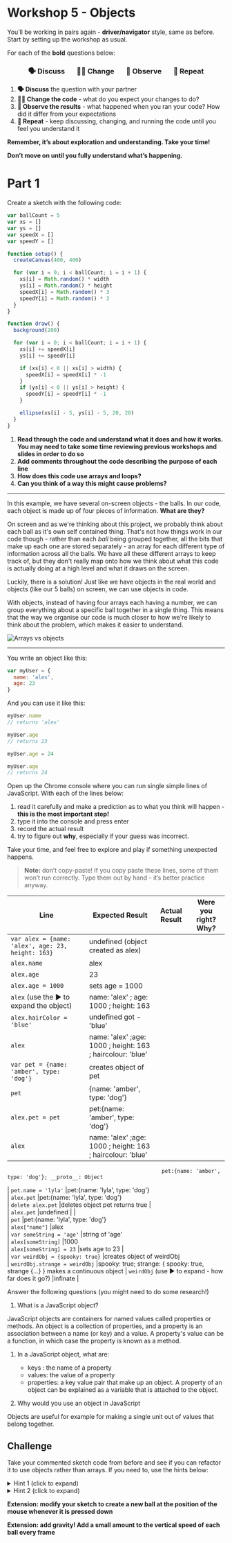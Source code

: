 # Workshop 5 - Objects

You’ll be working in pairs again - **driver/navigator** style, same as before.
Start by setting up the workshop as usual.

For each of the **bold** questions below:

<h3 align="center">
  🗣 Discuss &nbsp;&nbsp;&nbsp;&nbsp;&nbsp;
  👩‍💻 Change &nbsp;&nbsp;&nbsp;&nbsp;&nbsp;
  👀 Observe &nbsp;&nbsp;&nbsp;&nbsp;&nbsp;
  🔄 Repeat
</h3>

1. **🗣 Discuss** the question with your partner
1. **👩‍💻 Change the code** - what do you expect your changes to do?
1. **👀 Observe the results** - what happened when you ran your code? How did it
   differ from your expectations
1. **🔄 Repeat** - keep discussing, changing, and running the code until you
   feel you understand it

**Remember, it’s about exploration and understanding. Take your time!**

**Don’t move on until you fully understand what’s happening.**

# Part 1

Create a sketch with the following code:

```js
var ballCount = 5
var xs = []
var ys = []
var speedX = []
var speedY = []

function setup() {
  createCanvas(400, 400)

  for (var i = 0; i < ballCount; i = i + 1) {
    xs[i] = Math.random() * width
    ys[i] = Math.random() * height
    speedX[i] = Math.random() * 3
    speedY[i] = Math.random() * 3
  }
}

function draw() {
  background(200)

  for (var i = 0; i < ballCount; i = i + 1) {
    xs[i] += speedX[i]
    ys[i] += speedY[i]

    if (xs[i] < 0 || xs[i] > width) {
      speedX[i] = speedX[i] * -1
    }
    if (ys[i] < 0 || ys[i] > height) {
      speedY[i] = speedY[i] * -1
    }

    ellipse(xs[i] - 5, ys[i] - 5, 20, 20)
  }
}
```

1. **Read through the code and understand what it does and how it works. You may
   need to take some time reviewing previous workshops and slides in order to do
   so**
1. **Add comments throughout the code describing the purpose of each line**
1. **How does this code use arrays and loops?**
1. **Can you think of a way this might cause problems?**

---

In this example, we have several on-screen objects - the balls. In our code,
each object is made up of four pieces of information. **What are they?**

On screen and as we're thinking about this project, we probably think about each
ball as it's own self contained thing. That's not how things work in our code
though - rather than each _ball_ being grouped together, all the bits that make
up each one are stored separately - an array for each different type of
information across all the balls. We have all these different arrays to keep
track of, but they don't really map onto how we think about what this code is
actually doing at a high level and what it draws on the screen.

Luckily, there is a solution! Just like we have objects in the real world and
objects (like our 5 balls) on screen, we can use objects in code.

With objects, instead of having four arrays each having a number, we can group
everything about a specific ball together in a single thing. This means that the
way we organise our code is much closer to how we're likely to think about the
problem, which makes it easier to understand.

![Arrays vs objects](./img/arrays-vs-objects.jpg)

---

You write an object like this:

```js
var myUser = {
  name: 'alex',
  age: 23
}
```

And you can use it like this:

```js
myUser.name
// returns 'alex'

myUser.age
// returns 23

myUser.age = 24

myUser.age
// returns 24
```

Open up the Chrome console where you can run single simple lines of JavaScript.
With each of the lines below:

1. read it carefully and make a prediction as to what you think will happen -
   **this is the most important step!**
2. type it into the console and press enter
3. record the actual result
4. try to figure out **why**, especially if your guess was incorrect.

Take your time, and feel free to explore and play if something unexpected
happens.

> **Note:** don’t copy-paste! If you copy paste these lines, some of them won’t
> run correctly. Type them out by hand - it’s better practice anyway.

| Line                                               | Expected Result | Actual Result | Were you right? Why? |
| -------------------------------------------------- | --------------- | ------------- | -------------------- |
| `var alex = {name: 'alex', age: 23, height: 163}`  |undefined (object created as alex)            
| `alex.name`                                        |alex             |               |                      |
| `alex.age`                                         |23               |               |                      |
| `alex.age = 1000`                                  |sets age = 1000                                     
| `alex` (use the ▶ to expand the object)            |name: 'alex' ; age: 1000 ; height: 163           
| `alex.hairColor = 'blue'`                          |undefined           got - 'blue'
| `alex`                                             |name: 'alex' ;age: 1000 ; height: 163 ; haircolour: 'blue'
| `var pet = {name: 'amber', type: 'dog'}`           |creates object of pet
| `pet`                                              |{name: 'amber', type: 'dog'}
| `alex.pet = pet`                                   |pet:{name: 'amber', type: 'dog'}
| `alex`                                             |name: 'alex' ;age: 1000 ; height: 163 ; haircolour: 'blue'
                                                      pet:{name: 'amber', type: 'dog'}; __proto__: Object                                                   
| `pet.name = 'lyla'`                                |pet:{name: 'lyla', type: 'dog'}                                                   
| `alex.pet`                                         |pet:{name: 'lyla', type: 'dog'}                                                     
| `delete alex.pet`                                  |deletes object pet   returns true              |                                     
| `alex.pet`                                         |undefined                |               |                      
| `pet`                                              |pet:{name: 'lyla', type: 'dog'}                                                      
| `alex["name"]`                                     |alex                                                     
| `var someString = 'age'`                           |string of 'age'                                                   
| `alex[someString]`                                 |1000                                                     
| `alex[someString] = 23`                            |sets age to 23                                |                      
| `var weirdObj = {spooky: true}`                    |creates object of weirdObj                                                      
| `weirdObj.strange = weirdObj`                      |spooky: true; strange: { spooky: true, strange {...} }                                                          makes a continuous object
| `weirdObj` (use ▶ to expand - how far does it go?) |infinate                                                   |

Answer the following questions (you might need to do some research!)

1. What is a JavaScript object?

JavaScript objects are containers for named values called properties or methods.
An object is a collection of properties, and a property is an association between a name (or key) and a value. A property's value can be a function, in which case the property is known as a method.

1. In a JavaScript object, what are:
   - keys : the name of a property
   - values: the value of a property
   - properties: a key value pair that make up an object. A property of an object can be explained as a variable that is attached to the object.

1. Why would you use an object in JavaScript

Objects are useful for example for making a single unit out of values that belong together.


## Challenge

Take your commented sketch code from before and see if you can refactor it to
use objects rather than arrays. If you need to, use the hints below:

<details><summary>Hint 1 (click to expand)</summary><p>

You can add objects to an array.

```js
for (var i = 0; i < ballCount; i = i + 1) {
  var myBall = {
    // write ball properties here
  }
  balls[i] = myBall
}
```

</p></details>

<details><summary>Hint 2 (click to expand)</summary><p>

Try using this function:

```js
function createBall() {
  return {
    x: Math.random() * width,
    y: Math.random() * height,
    speedX: Math.random() * 3,
    speedY: Math.random() * 3
  }
}
```

</p></details>

**Extension: modify your sketch to create a new ball at the position of the
mouse whenever it is pressed down**

**Extension: add gravity! Add a small amount to the vertical speed of each ball
every frame**
